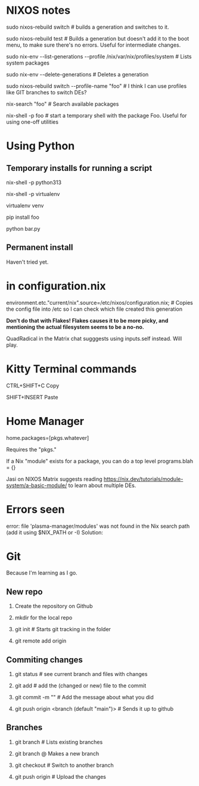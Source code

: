 # NIXOS notes

sudo nixos-rebuild switch   # builds a generation and switches to it.

sudo nixos-rebuild test     # Builds a generation but doesn't add it to the boot menu, to make sure there's no errors. Useful for intermediate changes.

sudo nix-env --list-generations --profile /nix/var/nix/profiles/system # Lists system packages

sudo nix-env --delete-generations <gen number>  # Deletes a generation

sudo nixos-rebuild switch --profile-name "foo"  # I think I can use profiles like GIT branches to switch DEs?

nix-search "foo"    # Search available packages

nix-shell -p foo    # start a temporary shell with the package Foo. Useful for using one-off utilities

# Using Python

## Temporary installs for running a script

nix-shell -p python313

nix-shell -p virtualenv

virtualenv venv

pip install foo

python bar.py

## Permanent install

Haven't tried yet.

# in configuration.nix

environment.etc."current/nix".source=/etc/nixos/configuration.nix;  # Copies the config file into /etc so I can check which file created this generation

**Don't do that with Flakes! Flakes causes it to be more picky, and mentioning the actual filesystem seems to be a no-no.**

QuadRadical in the Matrix chat sugggests using inputs.self instead. Will play.

# Kitty Terminal commands

CTRL+SHIFT+C    Copy

SHIFT+INSERT    Paste

# Home Manager

home.packages=[pkgs.whatever]

Requires the "pkgs."

If a Nix "module" exists for a package, you can do a top level programs.blah = {}

Jasi on NIXOS Matrix suggests reading https://nix.dev/tutorials/module-system/a-basic-module/ to learn about multiple DEs.


# Errors seen

error: file 'plasma-manager/modules' was not found in the Nix search path (add it using $NIX_PATH or -I)
Solution:

# Git

Because I'm learning as I go.

## New repo

1. Create the repository on Github

2. mkdir for the local repo

3. git init # Starts git tracking in the folder

4. git remote add origin <url copied from github>


## Commiting changes

1. git status  # see current branch and files with changes

2. git add <filename> # add the (changed or new) file to the commit

3. git commit -m "<commit message>" # Add the message about what you did

4. git push origin <branch (default "main")> # Sends it up to github

## Branches

1. git branch # Lists existing branches

2. git branch <branch name> @ Makes a new branch

3. git checkout # Switch to another branch

4. git push origin <branch name> # Upload the changes



